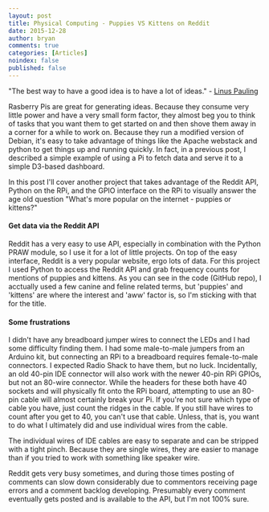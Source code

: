 ```yaml
---
layout: post
title: Physical Computing - Puppies VS Kittens on Reddit
date: 2015-12-28 
author: bryan
comments: true
categories: [Articles]
noindex: false
published: false
---
```


"The best way to have a good idea is to have a lot of ideas." - [Linus Pauling](https://en.wikipedia.org/wiki/Linus_Pauling)

Rasberry Pis are great for generating ideas. Because they consume very little power and have a very small form factor, they almost beg you to think of tasks that you want them to get started on and then shove them away in a corner for a while to work on. Because they run a modified version of Debian, it's easy to take advantage of things like the Apache webstack and python to get things up and running quickly. In fact, in a previous post, I described a simple example of using a Pi to fetch data and serve it to a simple D3-based dashboard.

In this post I'll cover another project that takes advantage of the Reddit API, Python on the RPi, and the GPIO interface on the RPi to visually answer the age old question "What's more popular on the internet - puppies or kittens?"

#### Get data via the Reddit API

Reddit has a very easy to use API, especially in combination with the Python PRAW module, so I use it for a lot of little projects. On top of the easy interface, Reddit is a very popular website, ergo lots of data. For this project I used Python to access the Reddit API and grab frequency counts for mentions of puppies and kittens. As you can see in the code (GitHub repo), I acctually used a few canine and feline related terms, but 'puppies' and 'kittens' are where the interest and 'aww' factor is, so I'm sticking with that for the title.

#### Some frustrations

I didn't have any breadboard jumper wires to connect the LEDs and I had some difficulty finding them. I had some male-to-male jumpers from an Arduino kit, but connecting an RPi to a breadboard requires female-to-male connectors. I expected Radio Shack to have them, but no luck. Incidentally, an old 40-pin IDE connector will also work with the newer 40-pin RPi GPIOs, but not an 80-wire connector. While the headers for these both have 40 sockets and will physically fit onto the RPi board, attempting to use an 80-pin cable will almost certainly break your Pi. If you're not sure which type of cable you have, just count the ridges in the cable. If you still have wires to count after you get to 40, you can't use that cable. Unless, that is, you want to do what I ultimately did and use individual wires from the cable. 

The individual wires of IDE cables are easy to separate and can be stripped with a tight pinch. Because they are single wires, they are easier to manage than if you tried to work with something like speaker wire. 

Reddit gets very busy sometimes, and during those times posting of comments can slow down considerably due to commentors receiving page errors and a comment backlog developing. Presumably every comment eventually gets posted and is available to the API, but I'm not 100% sure. 



